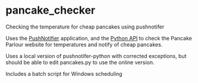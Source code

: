 # pancake_checker
Checking the temperature for cheap pancakes using pushnotifer

Uses the [PushNotifier](https://pushnotifier.de/) application, and the [Python API](https://github.com/tomg404/pushnotifier-python) to check the Pancake Parlour website for temperatures and notify of cheap pancakes.

Uses a local version of pushnotifer-python with corrected exceptions, but should be able to edit pancakes.py to use the online version.

Includes a batch script for Windows scheduling

